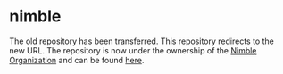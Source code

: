 # nimble
The old repository has been transferred. This repository redirects to the new URL. The repository is now under the ownership of the [Nimble Organization](https://github.com/nimbleapp) and can be found [here](https://github.com/nimbleapp/nimbleapp.github.io).
